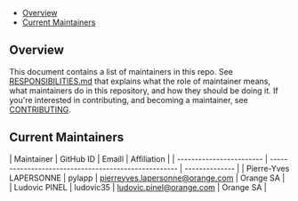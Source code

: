 - [Overview](#overview)
- [Current Maintainers](#current-maintainers)
<!-- - [Emeritus](#emeritus) -->

## Overview

This document contains a list of maintainers in this repo. See [RESPONSIBILITIES.md](https://github.com/Orange-OpenSource/ouds-ios/blob/develop/.github/RESPONSIBILITIES.md#maintainer-responsibilities) that explains what the role of maintainer means, what maintainers do in this repository, and how they should be doing it. If you're interested in contributing, and becoming a maintainer, see [CONTRIBUTING](https://github.com/Orange-OpenSource/ouds-ios/blob/develop/.github/CONTRIBUTING.md).

## Current Maintainers

<!-- Sort by alphabetic order, last name in upper case -->

| Maintainer               | GitHub ID    | Emaill                                | Affiliation    |
| ------------------------ | ---------------------------------------------------- | -------------- |
| Pierre-Yves LAPERSONNE   | pylapp       | pierreyves.lapersonne@orange.com      | Orange SA      |
| Ludovic PINEL            | ludovic35    | ludovic.pinel@orange.com              | Orange SA      |

<!--
## Emeritus

| Maintainer               | GitHub ID                                                 | Affiliation    |
| ------------------------ | --------------------------------------------------------- | -------------- |
-->